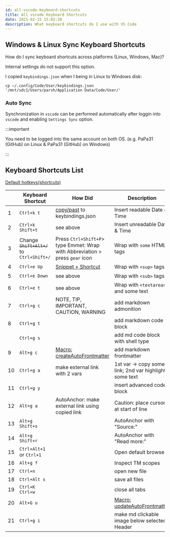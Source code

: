 ```yaml
---
id: all-vscode-keyboard-shortcuts
title: All vscode Keyboard Shortcuts
date: 2021-02-15 15:02:28
description: What keyboard shortcuts do I use with VS Code
---
```


## Windows & Linux Sync Keyboard Shortcuts

How do I sync keyboard shortcuts across platforms (Linux, Windows, Mac)?

Internal settings do not support this option.

I copied `keybindings.json` when I being in Linux to Windows disk:

```shell
cp ~/.config/Code/User/keybindings.json '/mnt/sdc1/Users/parsh/Application Data/Code/User/'
```

### Auto Sync

Synchronization in `vscode` can be performed automatically after loggin into `vscode` and enabling `Settings Sync` option.

:::important

You need to be logged into the same account on both OS. (e.g. PaPa31 (GitHub) on Linux & PaPa31 (GitHub) on Windows)

:::

## Keyboard Shortcuts List

[Default hotkeys(shortcuts)](https://nikomedvedev.ru/other/vscodeshortcuts/hotkeys.html)

<small>

|  | Keyboard Shortcut | How Did | Description | Result |
| --- | --- | --- | --- | --- |
| 1 | `Ctrl+k t` | [copy/past](https://stackoverflow.com/questions/38780057/how-to-insert-current-date-time-in-vscode#57654879) to keybindings.json | Insert readable Date & Time | 2021-02-05 20:22:46 |
| 2 | `Ctrl+k Shift+t` | see above | Insert unreadable Date & Time | 20210205202330 |
| 3 | Change ~~`Shift+Alt+/`~~ to `Ctrl+Shift+/` | Press `Ctrl+Shift+P`> type Emmet: Wrap with Abbreviation > press `gear` icon | Wrap with `some` HTML-tags | type log2 > select 2 > `Ctrl+Shift+/` > type sub + Enter > log<sub>2</sub> |
| 4 | `Ctrl+e Up` | [Snippet + Shortcut](snippets/snippet-plus-shortcut) | Wrap with `<sup>` tags | 23 -> 2<sup>3</sup> |
| 5 | `Ctrl+e Down` | see above | Wrap with `<sub>` tags | log2 -> log<sub>2</sub> |
| 6 | `Ctrl+e t` | see above | Wrap with `<textarea>` and some text | `<textarea>Your answer:</textarea>` |
| 7 | `Ctrl+g c` | NOTE, TIP, IMPORTANT, CAUTION, WARNING | add markdown admonition | `::: :::` |
| 8 | `Ctrl+g t` |  | add markdown code block | ` ``` ``` ` |
|  | `Ctrl+g s` |  | add md code block with shell type | ` ```shell ``` ` |
| 9 | `Alt+g c` | [Macro: createAutoFrontmatter](macros/1-auto-frontmatter) | add markdown frontmatter | `--- ... ---` |
| 10 | `Ctrl+g a` | make external link with 2 vars | 1st var -> copy some link; 2nd var highlight some text | <a href='https://marketplace.visualstudio.com/items?itemName=esbenp.prettier-vscode' class='external'>Prettier</a> |
| 11 | `Ctrl+g y` |  | insert advanced code block | `jsx title="App.js" {}` |
| 12 | `Alt+g a` | AutoAnchor: make external link using copied link | Caution: place cursor at start of line | <a href='https://code.visualstudio.com/api/get-started/your-first-extension' class='external'>code.visualstudio.com: Your First Extension</a> |
| 13 | `Alt+g Shift+s` |  | AutoAnchor with "Source:" |  |
| 14 | `Alt+g Shift+r` |  | AutoAnchor with "Read more:" |  |
| 15 | `Ctrl+Alt+1` or `Ctrl+1` |  | Open default browser |  |
| 16 | `Alt+g f` |  | Inspect TM scopes |  |
| 17 | `Ctrl+n` |  | open new file |  |
| 18 | `Ctrl+Alt s` |  | save all files |  |
| 19 | `Ctrl+K Ctrl+w` |  | close all tabs |  |
| 20 | `Alt+G u` |  | [Macro: updateAutoFrontmatter](macros/2-auto-frontmatter) |  |
| 21 | `Ctrl+g i` |  | make md clickable image below selected Header | `[![](.png)](.png)` |

</small>
